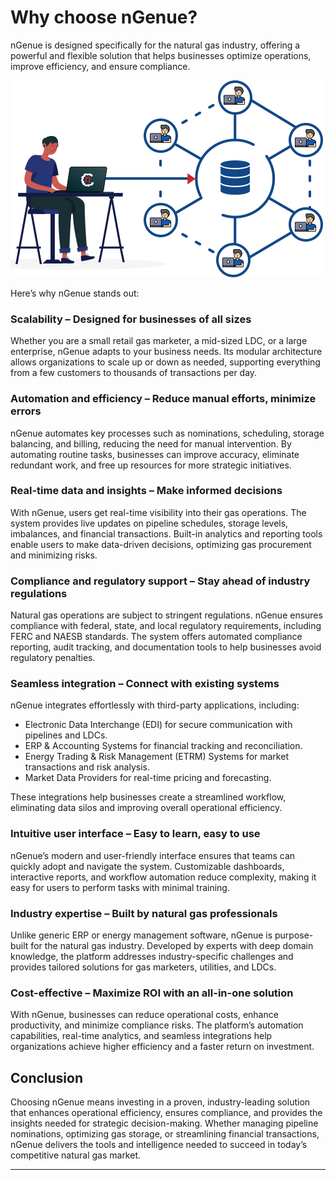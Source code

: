 # Why choose nGenue?

nGenue is designed specifically for the natural gas industry, offering a powerful and flexible solution that helps businesses optimize operations, improve efficiency, and ensure compliance.

![nGenue_overview](assets/images/ngenue_overview_1.png)

Here’s why nGenue stands out:

### Scalability – Designed for businesses of all sizes

Whether you are a small retail gas marketer, a mid-sized LDC, or a large enterprise, nGenue adapts to your business needs. Its modular architecture allows organizations to scale up or down as needed, supporting everything from a few customers to thousands of transactions per day.

### Automation and efficiency – Reduce manual efforts, minimize errors

nGenue automates key processes such as nominations, scheduling, storage balancing, and billing, reducing the need for manual intervention. By automating routine tasks, businesses can improve accuracy, eliminate redundant work, and free up resources for more strategic initiatives.

### Real-time data and insights – Make informed decisions

With nGenue, users get real-time visibility into their gas operations. The system provides live updates on pipeline schedules, storage levels, imbalances, and financial transactions. Built-in analytics and reporting tools enable users to make data-driven decisions, optimizing gas procurement and minimizing risks.

### Compliance and regulatory support – Stay ahead of industry regulations

Natural gas operations are subject to stringent regulations. nGenue ensures compliance with federal, state, and local regulatory requirements, including FERC and NAESB standards. The system offers automated compliance reporting, audit tracking, and documentation tools to help businesses avoid regulatory penalties.

### Seamless integration – Connect with existing systems

nGenue integrates effortlessly with third-party applications, including:

* Electronic Data Interchange (EDI) for secure communication with pipelines and LDCs.
* ERP & Accounting Systems for financial tracking and reconciliation.
* Energy Trading & Risk Management (ETRM) Systems for market transactions and risk analysis.
* Market Data Providers for real-time pricing and forecasting.

These integrations help businesses create a streamlined workflow, eliminating data silos and improving overall operational efficiency.

### Intuitive user interface – Easy to learn, easy to use

nGenue’s modern and user-friendly interface ensures that teams can quickly adopt and navigate the system. Customizable dashboards, interactive reports, and workflow automation reduce complexity, making it easy for users to perform tasks with minimal training.

### Industry expertise – Built by natural gas professionals

Unlike generic ERP or energy management software, nGenue is purpose-built for the natural gas industry. Developed by experts with deep domain knowledge, the platform addresses industry-specific challenges and provides tailored solutions for gas marketers, utilities, and LDCs.

### Cost-effective – Maximize ROI with an all-in-one solution

With nGenue, businesses can reduce operational costs, enhance productivity, and minimize compliance risks. The platform’s automation capabilities, real-time analytics, and seamless integrations help organizations achieve higher efficiency and a faster return on investment.

## Conclusion

Choosing nGenue means investing in a proven, industry-leading solution that enhances operational efficiency, ensures compliance, and provides the insights needed for strategic decision-making. Whether managing pipeline nominations, optimizing gas storage, or streamlining financial transactions, nGenue delivers the tools and intelligence needed to succeed in today’s competitive natural gas market.

---